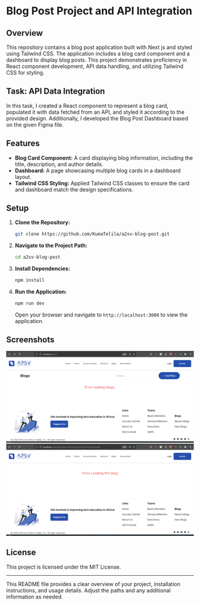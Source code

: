 # Blog Post Project and API Integration

## Overview

This repository contains a blog post application built with Next js and styled using Tailwind CSS. The application includes a blog card component and a dashboard to display blog posts. This project demonstrates proficiency in React component development, API data handling, and utilizing Tailwind CSS for styling.

## Task: API Data Integration

In this task, I created a React component to represent a blog card, populated it with data fetched from an API, and styled it according to the provided design. Additionally, I developed the Blog Post Dashboard based on the given Figma file.

## Features

- **Blog Card Component:** A  card displaying blog information, including the title, description, and author details.
- **Dashboard:** A page showcasing multiple blog cards in a dashboard layout.
- **Tailwind CSS Styling:** Applied Tailwind CSS classes to ensure the card and dashboard match the design specifications.

## Setup

1. **Clone the Repository:**
   ```bash
   git clone https://github.com/KumaTelila/a2sv-blog-post.git
   ```

2. **Navigate to the Project Path:**
   ```bash
   cd a2sv-blog-post
   ```

3. **Install Dependencies:**
   ```bash
   npm install
   ```

4. **Run the Application:**
   ```bash
   npm run dev
   ```

   Open your browser and navigate to `http://localhost:3000` to view the application.

## Screenshots

![](demo_image/Screenshot%20from%202024-08-27%2018-30-22.png)
![](demo_image/Screenshot%20from%202024-08-27%2018-30-35.png)


## License

This project is licensed under the MIT License.

---

This README file provides a clear overview of your project, installation instructions, and usage details. Adjust the paths and any additional information as needed.
